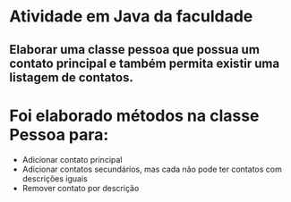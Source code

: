 # Atividade em Java da faculdade

## Elaborar uma classe pessoa que possua um contato principal e também permita existir uma listagem de contatos.

# Foi elaborado métodos na classe Pessoa para:
- Adicionar contato principal
- Adicionar contatos secundários, mas cada não pode ter contatos com descrições iguais
- Remover contato por descrição
